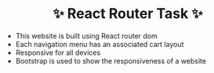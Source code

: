 <h1 style="text-align: center">✨ React Router Task ✨</h1>

* This website is built using React router dom
* Each navigation menu has an associated cart layout
* Responsive for all devices
* Bootstrap is used to show the responsiveness of a website
